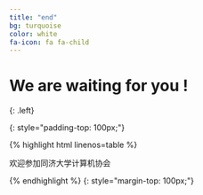 ```yaml
---
title: "end"
bg: turquoise
color: white
fa-icon: fa fa-child
---
```

 
# We are waiting for you !

{: .left}

{: style="padding-top: 100px;"}

{% highlight html linenos=table %}
<div class="welcome">
  <p>欢迎参加同济大学计算机协会</p>
</div>
{% endhighlight %}
{: style="margin-top: 100px;"}

